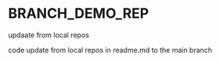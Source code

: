 # BRANCH_DEMO_REP
updaate from local repos

code update from local repos in readme.md to the  main branch